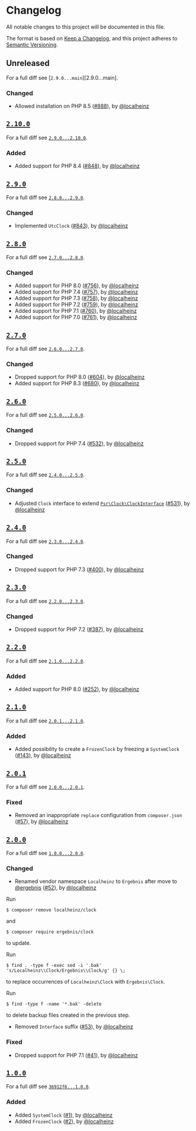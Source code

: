 # Changelog

All notable changes to this project will be documented in this file.

The format is based on [Keep a Changelog](https://keepachangelog.com/en/1.0.0/), and this project adheres to [Semantic Versioning](https://semver.org/spec/v2.0.0.html).

## Unreleased

For a full diff see [`2.9.0...main`][2.9.0...main].

### Changed

- Allowed installation on PHP 8.5 ([#888]), by [@localheinz]

## [`2.10.0`][2.10.0]

For a full diff see [`2.9.0...2.10.0`][2.9.0...2.10.0].

### Added

- Added support for PHP 8.4 ([#848]), by [@localheinz]

## [`2.9.0`][2.9.0]

For a full diff see [`2.8.0...2.9.0`][2.8.0...2.9.0].

### Changed

- Implemented `UtcClock` ([#843]), by [@localheinz]

## [`2.8.0`][2.8.0]

For a full diff see [`2.7.0...2.8.0`][2.7.0...2.8.0].

### Changed

- Added support for PHP 8.0 ([#756]), by [@localheinz]
- Added support for PHP 7.4 ([#757]), by [@localheinz]
- Added support for PHP 7.3 ([#758]), by [@localheinz]
- Added support for PHP 7.2 ([#759]), by [@localheinz]
- Added support for PHP 7.1 ([#760]), by [@localheinz]
- Added support for PHP 7.0 ([#761]), by [@localheinz]

## [`2.7.0`][2.7.0]

For a full diff see [`2.6.0...2.7.0`][2.6.0...2.7.0].

### Changed

- Dropped support for PHP 8.0 ([#604]), by [@localheinz]
- Added support for PHP 8.3 ([#680]), by [@localheinz]

## [`2.6.0`][2.6.0]

For a full diff see [`2.5.0...2.6.0`][2.5.0...2.6.0].

### Changed

-  Dropped support for PHP 7.4 ([#532]), by [@localheinz]

## [`2.5.0`][2.5.0]

For a full diff see [`2.4.0...2.5.0`][2.4.0...2.5.0].

### Changed

-  Adjusted `Clock` interface to extend [`Psr\Clock\ClockInterface`](https://github.com/php-fig/clock/blob/1.0.0/src/ClockInterface.php) ([#531]), by [@localheinz]

## [`2.4.0`][2.4.0]

For a full diff see [`2.3.0...2.4.0`][2.3.0...2.4.0].

### Changed

-  Dropped support for PHP 7.3 ([#400]), by [@localheinz]

## [`2.3.0`][2.3.0]

For a full diff see [`2.2.0...2.3.0`][2.2.0...2.3.0].

### Changed

-  Dropped support for PHP 7.2 ([#387]), by [@localheinz]

## [`2.2.0`][2.2.0]

For a full diff see [`2.1.0...2.2.0`][2.1.0...2.2.0].

### Added

-  Added support for PHP 8.0 ([#252]), by [@localheinz]

## [`2.1.0`][2.1.0]

For a full diff see [`2.0.1...2.1.0`][2.0.1...2.1.0].

### Added

-  Added possibility to create a `FrozenClock` by freezing a `SystemClock` ([#143]), by [@localheinz]

## [`2.0.1`][2.0.1]

For a full diff see [`2.0.0...2.0.1`][2.0.0...2.0.1].

### Fixed

-  Removed an inappropriate `replace` configuration from `composer.json` ([#57]), by [@localheinz]

## [`2.0.0`][2.0.0]

For a full diff see [`1.0.0...2.0.0`][1.0.0...2.0.0].

### Changed

-  Renamed vendor namespace `Localheinz` to `Ergebnis` after move to [@ergebnis] ([#52]), by [@localheinz]

  Run

  ```
  $ composer remove localheinz/clock
  ```

  and

  ```
  $ composer require ergebnis/clock
  ```

  to update.

  Run

  ```
  $ find . -type f -exec sed -i '.bak' 's/Localheinz\\Clock/Ergebnis\\Clock/g' {} \;
  ```

  to replace occurrences of `Localheinz\Clock` with `Ergebnis\Clock`.

  Run

  ```
  $ find -type f -name '*.bak' -delete
  ```

  to delete backup files created in the previous step.

-  Removed `Interface` suffix ([#53]), by [@localheinz]

### Fixed

-  Dropped support for PHP 7.1 ([#41]), by [@localheinz]

## [`1.0.0`][1.0.0]

For a full diff see [`36912f6...1.0.0`][36912f6...1.0.0].

### Added

-  Added `SystemClock` ([#1]), by [@localheinz]
-  Added `FrozenClock` ([#2]), by [@localheinz]

[1.0.0]: https://github.com/ergebnis/clock/releases/tag/1.0.0
[2.0.0]: https://github.com/ergebnis/clock/releases/tag/2.0.0
[2.0.1]: https://github.com/ergebnis/clock/releases/tag/2.0.1
[2.1.0]: https://github.com/ergebnis/clock/releases/tag/2.1.0
[2.2.0]: https://github.com/ergebnis/clock/releases/tag/2.2.0
[2.3.0]: https://github.com/ergebnis/clock/releases/tag/2.3.0
[2.4.0]: https://github.com/ergebnis/clock/releases/tag/2.4.0
[2.5.0]: https://github.com/ergebnis/clock/releases/tag/2.5.0
[2.6.0]: https://github.com/ergebnis/clock/releases/tag/2.6.0
[2.7.0]: https://github.com/ergebnis/clock/releases/tag/2.7.0
[2.8.0]: https://github.com/ergebnis/clock/releases/tag/2.8.0
[2.9.0]: https://github.com/ergebnis/clock/releases/tag/2.9.0
[2.10.0]: https://github.com/ergebnis/clock/releases/tag/2.10.0

[36912f6...1.0.0]: https://github.com/ergebnis/clock/compare/36912f6...1.0.0
[1.0.0...2.0.0]: https://github.com/ergebnis/clock/compare/1.0.0...2.0.0
[2.0.0...2.0.1]: https://github.com/ergebnis/clock/compare/2.0.0...2.0.1
[2.0.1...2.1.0]: https://github.com/ergebnis/clock/compare/2.0.1...2.1.0
[2.1.0...2.2.0]: https://github.com/ergebnis/clock/compare/2.1.0...2.2.0
[2.2.0...2.3.0]: https://github.com/ergebnis/clock/compare/2.2.0...2.3.0
[2.3.0...2.4.0]: https://github.com/ergebnis/clock/compare/2.3.0...2.4.0
[2.4.0...2.5.0]: https://github.com/ergebnis/clock/compare/2.4.0...2.5.0
[2.5.0...2.6.0]: https://github.com/ergebnis/clock/compare/2.5.0...2.6.0
[2.6.0...2.7.0]: https://github.com/ergebnis/clock/compare/2.6.0...2.7.0
[2.7.0...2.8.0]: https://github.com/ergebnis/clock/compare/2.7.0...2.8.0
[2.8.0...2.9.0]: https://github.com/ergebnis/clock/compare/2.8.0...2.9.0
[2.9.0...2.10.0]: https://github.com/ergebnis/clock/compare/2.9.0...2.10.0
[2.10.0...main]: https://github.com/ergebnis/clock/compare/2.10.0...main

[#1]: https://github.com/ergebnis/clock/pull/1
[#2]: https://github.com/ergebnis/clock/pull/2
[#41]: https://github.com/ergebnis/clock/pull/41
[#52]: https://github.com/ergebnis/clock/pull/52
[#53]: https://github.com/ergebnis/clock/pull/53
[#57]: https://github.com/ergebnis/clock/pull/57
[#143]: https://github.com/ergebnis/clock/pull/143
[#252]: https://github.com/ergebnis/clock/pull/252
[#387]: https://github.com/ergebnis/clock/pull/387
[#400]: https://github.com/ergebnis/clock/pull/400
[#531]: https://github.com/ergebnis/clock/pull/531
[#532]: https://github.com/ergebnis/clock/pull/532
[#604]: https://github.com/ergebnis/clock/pull/604
[#680]: https://github.com/ergebnis/clock/pull/680
[#756]: https://github.com/ergebnis/clock/pull/756
[#757]: https://github.com/ergebnis/clock/pull/757
[#758]: https://github.com/ergebnis/clock/pull/758
[#759]: https://github.com/ergebnis/clock/pull/759
[#760]: https://github.com/ergebnis/clock/pull/760
[#761]: https://github.com/ergebnis/clock/pull/761
[#843]: https://github.com/ergebnis/clock/pull/843
[#848]: https://github.com/ergebnis/clock/pull/848
[#888]: https://github.com/ergebnis/clock/pull/888

[@ergebnis]: https://github.com/ergebnis
[@localheinz]: https://github.com/localheinz
